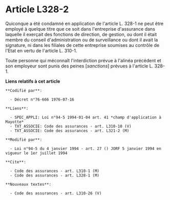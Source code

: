 # Article L328-2

Quiconque a été condamné en application de l'article L. 328-1 ne peut être employé à quelque titre que ce soit dans
l'entreprise d'assurance dans laquelle il exerçait des fonctions de direction, de gestion, ou dont il était membre du conseil
d'administration ou de surveillance ou dont il avait la signature, ni dans les filiales de cette entreprise soumises au
contrôle de l'Etat en vertu de l'article L. 310-1.

Toute personne qui méconnaît l'interdiction prévue à l'alinéa précédent et son employeur sont punis des peines [*sanctions*]
prévues à l'article L. 328-1.

**Liens relatifs à cet article**

	**Codifié par**:

	  - Décret n°76-666 1976-07-16

	**Liens**:

	  - SPEC_APPLI: Loi n°94-5 1994-01-04 art. 41 *champ d'application à Mayotte*
	  - TXT_ASSOCIE: Code des assurances - art. L310-10 (V)
	  - TXT_ASSOCIE: Code des assurances - art. L321-2 (M)

	**Modifié par**:

	  - Loi n°94-5 du 4 janvier 1994 - art. 27 () JORF 5 janvier 1994 en vigueur le 1er juillet 1994

	**Cite**:

	  - Code des assurances - art. L310-1 (M)
	  - Code des assurances - art. L328-1 (M)

	**Nouveaux textes**:

	  - Code des assurances - art. L310-26 (V)

